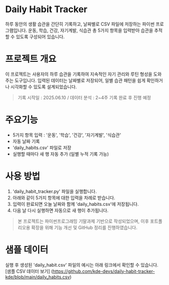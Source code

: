 # Daily Habit Tracker
하루 동안의 생활 습관을 간단히 기록하고, 날짜별로 CSV 파일에 저장하는 파이썬 프로그램입니다.
운동, 학습, 건강, 자기계발, 식습관 총 5가지 항목을 입력받아 습관을 추적할 수 있도록 구성되어 있습니다.

# 프로젝트 개요
이 프로젝트는 사용자의 하루 습관을 기록하여 지속적인 자기 관리와 루틴 형성을 도와주는 도구입니다.
입력된 데이터는 날짜별로 저장되어, 일별 습관 패턴을 쉽게 확인하거나 시각화할 수 있도록 설계되었습니다.

> 기록 시작일 : 2025.06.10 / 데이터 분석 : 2~4주 기록 완료 후 진행 예정

# 주요기능 
- 5가지 항목 입력 : '운동', '학습', '건강', '자기계발', '식습관'
- 자동 날짜 기록
- 'daily_habits.csv' 파일로 저장
- 실행할 때마다 새 행 자동 추가 (일별 누적 기록 가능)

# 사용 방법
1. 'daily_habit_tracker.py' 파일을 실행합니다.
2. 아래와 같이 5가지 항목에 대한 입력을 차례로 받습니다.
3. 입력이 완료되면 오늘 날짜와 함께 'daily_habits.csv'에 저장됩니다.
4. 다음 날 다시 실행하면 자동으로 새 행이 추가됩니다.

> 본 프로젝트는 파이썬프로그래밍 기말과제 기반으로 작성되었으며,
> 이후 포트폴리오용 확장을 위해 기능 개선 및 GitHub 정리를 진행하였습니다.

# 샘플 데이터
실행 후 생성된 'daily_habit.csv' 파일의 예시는 아래 링크에서 확인할 수 있습니다.
[샘플 CSV 데이터 보기] (https://github.com/kde-devs/daily-habit-tracker-kde/blob/main/daily_habits.csv)
